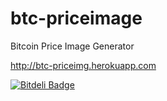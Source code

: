 btc-priceimage
==============

Bitcoin Price Image Generator

http://btc-priceimg.herokuapp.com


[![Bitdeli Badge](https://d2weczhvl823v0.cloudfront.net/fordhurley/btc-priceimg/trend.png)](https://bitdeli.com/free "Bitdeli Badge")

